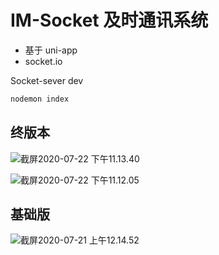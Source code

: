 # IM-Socket 及时通讯系统

- 基于 uni-app
- socket.io

Socket-sever dev

```bash
nodemon index
```

## 终版本

![截屏2020-07-22 下午11.13.40](https://image.hansking.cn/uPic/202007/0nXFGC.png)

![截屏2020-07-22 下午11.12.05](https://image.hansking.cn/uPic/202007/lAdEaj.png)

## 基础版

![截屏2020-07-21 上午12.14.52](https://image.hansking.cn/uPic/202007/mabkhY.png)